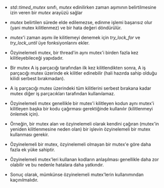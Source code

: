 - _std::timed_mutex_ sınıfı, _mutex_ edinilirken zaman aşımının belirtilmesine izin veren bir _mutex_ arayüzü sağlar

- _mutex_ belirtilen sürede elde edilemezse, edinme işlemi başarısız olur (yani mutex kilitlenmez) ve bir hata değeri döndürülür.

- _mutex_'i zaman aşımı ile kilitlemeyi denemek için _try_lock_for_ ve _try_lock_until_ üye fonksiyonlarını ekler.

- Özyinelemeli mutex, bir thread'in aynı mutex'i birden fazla kez kilitleyebileceği yapıdadır.

- Bir mutex A iş parçacığı tarafından ilk kez kilitlendikten sonra, A iş parçacığı mutex üzerinde ek kilitler edinebilir (hali hazırda sahip olduğu kilidi serbest bırakmadan).

- A iş parçacığı mutex üzerindeki tüm kilitlerini serbest bırakana kadar mutex diğer iş parçacıkları tarafından kullanılamaz.

- Özyinelemeli mutex genellikle bir mutex'i kilitleyen kodun aynı mutex'i kilitleyen başka bir kodu çağırması gerektiğinde kullanılır (kilitlenmeyi önlemek için).

- Örneğin, bir mutex alan ve özyinelemeli olarak kendini çağıran (mutex'in yeniden kilitlenmesine neden olan) bir işlevin özyinelemeli bir mutex kullanması gerekir.

- Özyinelemeli bir mutex, özyinelemeli olmayan bir mutex'e göre daha fazla ek yüke sahiptir.

- Özyinelemeli mutex'leri kullanan kodların anlaşılması genellikle daha zor olabilir ve bu nedenle hatalara daha yatkındır.

- Sonuç olarak, mümkünse özyinelemeli mutex'lerin kullanımından kaçınılmalıdır.
